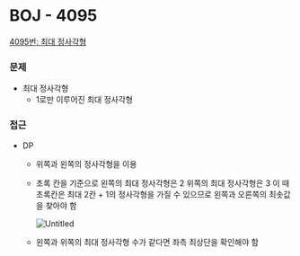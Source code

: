# BOJ - 4095

[4095번: 최대 정사각형](https://www.acmicpc.net/problem/4095)

### 문제

- 최대 정사각형
    - 1로만 이루어진 최대 정사각형

### 접근

- DP
    - 위쪽과 왼쪽의 정사각형을 이용
    - 초록 칸을 기준으로 왼쪽의 최대 정사각형은 2 위쪽의 최대 정사각형은 3 이 때 초록칸은 최대 2칸 + 1의 정사각형을 가질 수 있으므로 왼쪽과 오른쪽의 최솟값을 찾아야 함
        
        ![Untitled](https://s3-us-west-2.amazonaws.com/secure.notion-static.com/9b7e9f19-6c9b-4836-9a1e-6b4b8f5e3327/Untitled.png)
        
    - 왼쪽과 위쪽의 최대 정사각형 수가 같다면 좌측 최상단을 확인해야 함
